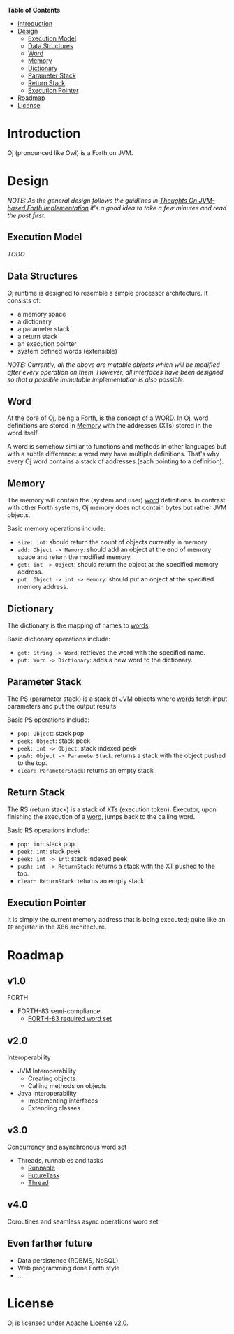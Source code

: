 **Table of Contents**
- [Introduction](#introduction)
- [Design](#design)
	- [Execution Model](#execution-model)
	- [Data Structures](#data-structures)
	 - [Word](#word)
	 - [Memory](#memory)
	 - [Dictionary](#dictionary)
	 - [Parameter Stack](#parameter-stack)
	 - [Return Stack](#return-stack)
	 - [Execution Pointer](#execution-pointer)
- [Roadmap](#roadmap)
- [License](#license)

# Introduction #
Oj (pronounced like Owl) is a Forth on JVM.

# Design #
*NOTE: As the general design follows the guidlines in
 [Thoughts On JVM-based Forth Implementation](http://www.bahmanm.com/blogs/thoughts-on-jvm-based-forth-implementation)
 it's a good idea to take a few minutes and read the post first.*

## Execution Model ##
*TODO*

## Data Structures ##
Oj runtime is designed to resemble a simple processor architecture.  It consists
of: 
 * a memory space
 * a dictionary
 * a parameter stack
 * a return stack
 * an execution pointer
 * system defined words (extensible)

*NOTE: Currently, all the above are mutable objects which will be modified after every
operation on them.  However, all interfaces have been designed so that a possible
immutable implementation is also possible.*

## Word ##
At the core of Oj, being a Forth, is the concept of a WORD.  In Oj, word definitions are
stored in [Memory](#memory) with the addresses (XTs) stored in the word itself.

A word is somehow similar to functions and methods in other languages but with a
subtle difference: a word may have multiple definitions.  That's why every Oj word
contains a stack of addresses (each pointing to a definition).

## Memory ##
The memory will contain the (system and user) [word](#word) definitions.  In 
contrast with other Forth systems, Oj memory does not contain bytes but rather
JVM objects.

Basic memory operations include:
* `size: int`: should return the count of objects currently in memory
* `add: Object -> Memory`: should add an object at the end of memory space 
and return the modified memory.
* `get: int -> Object`: should return the object at the specified memory 
address.
* `put: Object -> int -> Memory`: should put an object at the specified memory 
address.

## Dictionary ##
The dictionary is the mapping of names to [words](#word).

Basic dictionary operations include:
* `get: String -> Word`: retrieves the word with the specified name.
* `put: Word -> Dictionary`: adds a new word to the dictionary.

## Parameter Stack ##
The PS (parameter stack) is a stack of JVM objects where [words](#word) fetch input parameters and put the 
output results.

Basic PS operations include:
* `pop: Object`: stack pop
* `peek: Object`: stack peek
* `peek: int -> Object`: stack indexed peek
* `push: Object -> ParameterStack`: returns a stack with the object pushed to the
top.
* `clear: ParameterStack`: returns an empty stack

## Return Stack ##
The RS (return stack) is a stack of XTs (execution token).  Executor, upon 
finishing the execution of a [word](#word), jumps back to the calling word.

Basic RS operations include:
* `pop: int`: stack pop
* `peek: int`: stack peek
* `peek: int -> int`: stack indexed peek
* `push: int -> ReturnStack`: returns a stack with the XT pushed to the
top.
* `clear: ReturnStack`: returns an empty stack

## Execution Pointer ##
It is simply the current memory address that is being executed; quite like an `IP`
register in the X86 architecture.

# Roadmap #

## v1.0 ##
FORTH
* FORTH-83 semi-compliance
  + [FORTH-83 required word set](http://forth.sourceforge.net/standard/fst83/fst83-12.htm)

## v2.0 ##
Interoperability
* JVM Interoperability
  + Creating objects
  + Calling methods on objects
* Java Interoperability
  + Implementing interfaces
  + Extending classes

## v3.0 ##
Concurrency and asynchronous word set
* Threads, runnables and tasks
  + [Runnable](https://docs.oracle.com/javase/8/docs/api/java/lang/Runnable.html)
  + [FutureTask](https://docs.oracle.com/javase/8/docs/api/java/util/concurrent/FutureTask.html)
  + [Thread](https://docs.oracle.com/javase/8/docs/api/java/lang/Thread.html)

## v4.0 ##
Coroutines and seamless async operations word set

## Even farther future ##
* Data persistence (RDBMS, NoSQL)
* Web programming done Forth style
* ...

# License #
Oj is licensed under [Apache License v2.0](http://www.apache.org/licenses/LICENSE-2.0).
